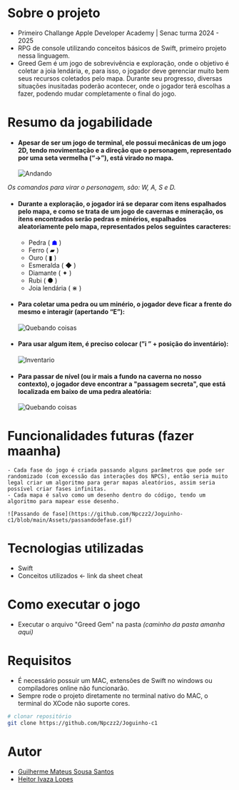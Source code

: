 # Sobre o projeto

- Primeiro Challange Apple Developer Academy | Senac turma 2024 - 2025
- RPG de console utilizando conceitos básicos de Swift, primeiro projeto nessa linguagem.
- Greed Gem é um jogo de sobrevivência e exploração, onde o objetivo é coletar a joia lendária, e, para isso, o jogador deve gerenciar muito bem seus recursos coletados pelo mapa. Durante seu progresso, diversas situações inusitadas poderão acontecer, onde o jogador terá escolhas a fazer, podendo mudar completamente o final do jogo.

# Resumo da jogabilidade

- #### Apesar de ser um jogo de terminal, ele possui mecânicas de um jogo 2D, tendo movimentação e a direção que o personagem, representado por uma seta vermelha (“→”), está virado no mapa.

    ![Andando](https://github.com/Npczz2/Joguinho-c1/blob/main/Assets/andando.gif) 

*Os comandos para virar o personagem, são: W, A, S e D.*

- #### Durante a exploração, o jogador irá se deparar com itens espalhados pelo mapa, e como se trata de um jogo de cavernas e mineração, os itens encontrados serão pedras e minérios, espalhados aleatoriamente pelo mapa, representados pelos seguintes caracteres:

    - Pedra ( <span style="color: blue;">☗</span> )
    - Ferro ( ▰ )
    - Ouro ( ▮ )
    - Esmeralda ( ◆ )
    - Diamante ( ✦ )
    - Rubi ( ● )
    - Joia lendária ( ⋇ )

- #### Para coletar uma pedra ou um minério, o jogador deve ficar a frente do mesmo e interagir (apertando “E”):

    ![Quebando coisas](https://github.com/Npczz2/Joguinho-c1/blob/main/Assets/quebandocoisas.gif) 

- #### Para usar algum item, é preciso colocar (”i ” + posição do inventário):

    ![Inventario](https://github.com/Npczz2/Joguinho-c1/blob/main/Assets/inventario.gif)

- #### Para passar de nível (ou ir mais a fundo na caverna no nosso contexto), o jogador deve encontrar a "passagem secreta", que está localizada em baixo de uma pedra aleatória:

    ![Quebando coisas](https://github.com/Npczz2/Joguinho-c1/blob/main/Assets/passandodefase.gif) 

# Funcionalidades futuras (fazer maanha)

    - Cada fase do jogo é criada passando alguns parâmetros que pode ser randomizado (com excessão das interações dos NPCS), então seria muito legal criar um algoritmo para gerar mapas aleatórios, assim seria possível criar fases infinitas.
    - Cada mapa é salvo como um desenho dentro do código, tendo um algoritmo para mapear esse desenho.
    
    ![Passando de fase](https://github.com/Npczz2/Joguinho-c1/blob/main/Assets/passandodefase.gif) 
  
# Tecnologias utilizadas
- Swift
- Conceitos utilizados <- link da sheet cheat

# Como executar o jogo

- Executar o arquivo "Greed Gem" na pasta *(caminho da pasta amanha aqui)*

# Requisitos

- É necessário possuir um MAC, extensões de Swift no windows ou compiladores online não funcionarão.
- Sempre rode o projeto diretamente no terminal nativo do MAC, o terminal do XCode não suporte cores.
  
```bash
# clonar repositório
git clone https://github.com/Npczz2/Joguinho-c1
```

# Autor

- [Guilherme Mateus Sousa Santos](https://github.com/Domiuau)
- [Heitor Ivaza Lopes](https://github.com/Npczz2)

